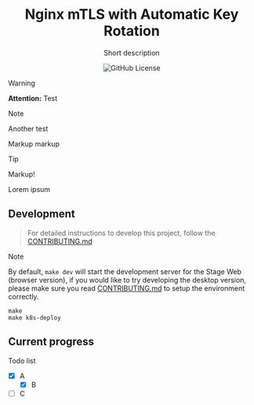 <!-- <picture>
  <source
    width="100%"
    srcset="./docs/content/public/banner-dark-1280x640.avif"
    media="(prefers-color-scheme: dark)"
  />
  <source
    width="100%"
    srcset="./docs/content/public/banner-light-1280x640.avif"
    media="(prefers-color-scheme: light), (prefers-color-scheme: no-preference)"
  />
  <img width="250" src="./docs/content/public/banner-light-1280x640.avif" />
</picture> -->

<h1 align="center">Nginx mTLS with Automatic Key Rotation</h1>

<p align="center">Short description</p>

<p align="center">
  <img alt="GitHub License" src="https://img.shields.io/github/license/ImreAngelo/nginx-mtls-rotation">
  <!-- ![example workflow](https://github.com/github/docs/actions/workflows/main.yml/badge.svg) -->
</p>

> [!WARNING]
> **Attention:** Test

> [!NOTE]
>
> Another test
>
> Markup markup

> [!TIP]
> Markup!
>
> Lorem ipsum


## Development

> For detailed instructions to develop this project, follow the [CONTRIBUTING.md](./.github/CONTRIBUTING.md)

> [!NOTE]
> By default, `make dev` will start the development server for the Stage Web (browser version), if you would
> like to try developing the desktop version, please make sure you read [CONTRIBUTING.md](./.github/CONTRIBUTING.md)
> to setup the environment correctly.

```shell
make
make k8s-deploy
```


## Current progress

<!-- <img src="./docs/content/public/readme-image-pc-preview.avif"> -->

Todo list

- [x] A
  - [x] B
- [ ] C 
